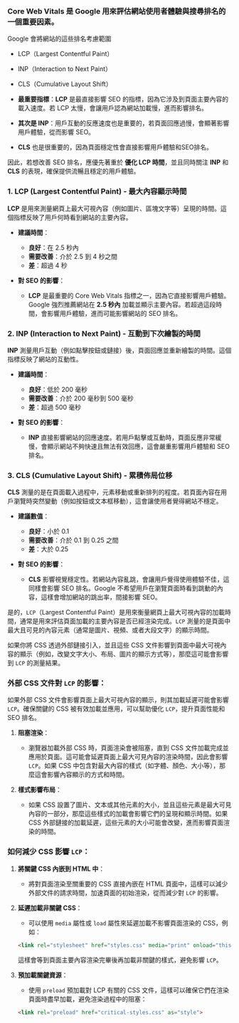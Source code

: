 ### Core Web Vitals 是 Google 用來評估網站使用者體驗與搜尋排名的一個重要因素。
Google 會將網站的這些排名考慮範圍
- LCP（Largest Contentful Paint）
- INP（Interaction to Next Paint） 
- CLS（Cumulative Layout Shift）

- **最重要指標**：**LCP** 是最直接影響 SEO 的指標，因為它涉及到頁面主要內容的載入速度。若 LCP 太慢，會讓用戶認為網站加載慢，進而影響排名。
- **其次是 INP**：用戶互動的反應速度也是重要的，若頁面回應過慢，會顯著影響用戶體驗，從而影響 SEO。
- **CLS** 也是很重要的，因為頁面穩定性會直接影響用戶體驗和SEO排名。

因此，若想改善 SEO 排名，應優先著重於 **優化 LCP 時間**，並且同時關注 **INP** 和 **CLS** 的表現，確保提供流暢且穩定的用戶體驗。

### 1. **LCP (Largest Contentful Paint)** - 最大內容顯示時間
**LCP** 是用來測量網頁上最大可視內容（例如圖片、區塊文字等）呈現的時間。這個指標反映了用戶何時看到網站的主要內容。

- **建議時間**：
  - **良好**：在 2.5 秒內
  - **需要改善**：介於 2.5 到 4 秒之間
  - **差**：超過 4 秒

- **對 SEO 的影響**：
  - **LCP** 是最重要的 Core Web Vitals 指標之一，因為它直接影響用戶體驗。Google 強烈推薦網站在 **2.5 秒內** 加載並顯示主要內容。若超過這段時間，會影響用戶體驗，進而可能影響網站的 SEO 排名。

### 2. **INP (Interaction to Next Paint)** - 互動到下次繪製的時間
**INP** 測量用戶互動（例如點擊按鈕或鏈接）後，頁面回應並重新繪製的時間。這個指標反映了網站的互動性。

- **建議時間**：
  - **良好**：低於 200 毫秒
  - **需要改善**：介於 200 毫秒到 500 毫秒
  - **差**：超過 500 毫秒

- **對 SEO 的影響**：
  - **INP** 直接影響網站的回應速度。若用戶點擊或互動時，頁面反應非常緩慢，會顯示網站不夠快速且無法有效回應，這會嚴重影響用戶體驗和 SEO 排名。

### 3. **CLS (Cumulative Layout Shift)** - 累積佈局位移
**CLS** 測量的是在頁面載入過程中，元素移動或重新排列的程度。若頁面內容在用戶瀏覽時突然變動（例如按鈕或文本框移動），這會讓使用者覺得網站不穩定。

- **建議數值**：
  - **良好**：小於 0.1
  - **需要改善**：介於 0.1 到 0.25 之間
  - **差**：大於 0.25

- **對 SEO 的影響**：
  - **CLS** 影響視覺穩定性。若網站內容亂跳，會讓用戶覺得使用體驗不佳，這同樣會影響 SEO 排名。Google 不希望用戶在瀏覽頁面時看到跳動的內容，這樣會增加網站的跳出率，間接影響 SEO。

是的，`LCP`（Largest Contentful Paint）是用來衡量網頁上最大可視內容的加載時間，通常是用來評估頁面加載的主要內容是否已經渲染完成。`LCP` 測量的是頁面中最大且可見的內容元素（通常是圖片、視頻、或者大段文字）的顯示時間。

如果你將 CSS 透過外部鏈接引入，並且這些 CSS 文件影響到頁面中最大可視內容的顯示（例如，改變文字大小、布局、圖片的顯示方式等），那麼這可能會影響到 `LCP` 的測量結果。

### 外部 CSS 文件對 `LCP` 的影響：

如果外部 CSS 文件會影響頁面上最大可視內容的顯示，則其加載延遲可能會影響 `LCP`。確保關鍵的 CSS 被有效加載並應用，可以幫助優化 `LCP`，提升頁面性能和 SEO 排名。

1. **阻塞渲染**：
   - 瀏覽器加載外部 CSS 時，頁面渲染會被阻塞，直到 CSS 文件加載完成並應用於頁面。這可能會延遲頁面上最大可見內容的渲染時間，因此會影響 `LCP`。如果 CSS 中包含對最大內容的樣式（如字體、顏色、大小等），那麼這會影響內容顯示的方式和時間。

2. **樣式影響布局**：
   - 如果 CSS 設置了圖片、文本或其他元素的大小，並且這些元素是最大可見內容的一部分，那麼這些樣式的加載會影響它們的呈現和顯示時間。如果 CSS 外部鏈接的加載延遲，這些元素的大小可能會改變，進而影響頁面渲染的時間。

### 如何減少 CSS 影響 `LCP`：
1. **將關鍵 CSS 內嵌到 HTML 中**：
   - 將對頁面渲染至關重要的 CSS 直接內嵌在 HTML 頁面中，這樣可以減少外部文件的請求時間，加速頁面的初始渲染，從而減少對 `LCP` 的影響。

2. **延遲加載非關鍵 CSS**：
   - 可以使用 `media` 屬性或 `load` 屬性來延遲加載不影響頁面渲染的 CSS，例如：
   ```html
   <link rel="stylesheet" href="styles.css" media="print" onload="this.media='all'">
   ```
   這樣會等到頁面主要內容渲染完畢後再加載非關鍵的樣式，避免影響 `LCP`。

3. **預加載關鍵資源**：
   - 使用 `preload` 預加載對 LCP 有關的 CSS 文件，這樣可以確保它們在渲染頁面時盡早加載，避免渲染過程中的阻塞：
   ```html
   <link rel="preload" href="critical-styles.css" as="style">
   ```


